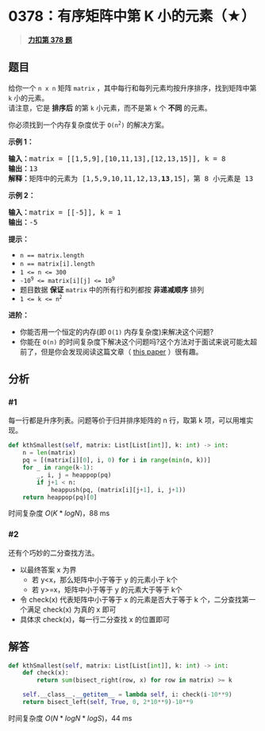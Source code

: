 # 0378：有序矩阵中第 K 小的元素（★）


> <u>**[力扣第 378 题](https://leetcode.cn/problems/kth-smallest-element-in-a-sorted-matrix/)**</u>

## 题目

<p>给你一个 <code>n x n</code><em> </em>矩阵 <code>matrix</code> ，其中每行和每列元素均按升序排序，找到矩阵中第 <code>k</code> 小的元素。<br />
请注意，它是 <strong>排序后</strong> 的第 <code>k</code> 小元素，而不是第 <code>k</code> 个 <strong>不同</strong> 的元素。</p>

<p>你必须找到一个内存复杂度优于 <code>O(n<sup>2</sup>)</code> 的解决方案。</p>



<p><strong>示例 1：</strong></p>

<pre>
<strong>输入：</strong>matrix = [[1,5,9],[10,11,13],[12,13,15]], k = 8
<strong>输出：</strong>13
<strong>解释：</strong>矩阵中的元素为 [1,5,9,10,11,12,13,<strong>13</strong>,15]，第 8 小元素是 13
</pre>

<p><strong>示例 2：</strong></p>

<pre>
<strong>输入：</strong>matrix = [[-5]], k = 1
<strong>输出：</strong>-5
</pre>



<p><strong>提示：</strong></p>

<ul>
<li><code>n == matrix.length</code></li>
<li><code>n == matrix[i].length</code></li>
<li><code>1 &lt;= n &lt;= 300</code></li>
<li><code>-10<sup>9</sup> &lt;= matrix[i][j] &lt;= 10<sup>9</sup></code></li>
<li>题目数据 <strong>保证</strong> <code>matrix</code> 中的所有行和列都按 <strong>非递减顺序</strong> 排列</li>
<li><code>1 &lt;= k &lt;= n<sup>2</sup></code></li>
</ul>



<p><strong>进阶：</strong></p>

<ul>
<li>你能否用一个恒定的内存(即 <code>O(1)</code> 内存复杂度)来解决这个问题?</li>
<li>你能在 <code>O(n)</code> 的时间复杂度下解决这个问题吗?这个方法对于面试来说可能太超前了，但是你会发现阅读这篇文章（ <a href="http://www.cse.yorku.ca/~andy/pubs/X+Y.pdf" target="_blank">this paper</a> ）很有趣。</li>
</ul>


## 分析

### #1

每一行都是升序列表。问题等价于归并排序矩阵的 n 行，取第 k 项，可以用堆实现。

```python
def kthSmallest(self, matrix: List[List[int]], k: int) -> int:
	n = len(matrix)
	pq = [(matrix[i][0], i, 0) for i in range(min(n, k))]
	for _ in range(k-1):
		_, i, j = heappop(pq)
		if j+1 < n:
			heappush(pq, (matrix[i][j+1], i, j+1))
	return heappop(pq)[0]
```
时间复杂度 $O(K*logN)$，88 ms

### #2

还有个巧妙的二分查找方法。
- 以最终答案 x 为界
	- 若 y<x，那么矩阵中小于等于 y 的元素小于 k个
	- 若 y>=x，矩阵中小于等于 y 的元素大于等于 k个
- 令 check(x) 代表矩阵中小于等于 x 的元素是否大于等于 k 个，二分查找第一个满足 check(x) 为真的 x 即可
- 具体求 check(x)，每一行二分查找 x 的位置即可

## 解答

```python
def kthSmallest(self, matrix: List[List[int]], k: int) -> int:
    def check(x):
        return sum(bisect_right(row, x) for row in matrix) >= k

    self.__class__.__getitem__ = lambda self, i: check(i-10**9)
    return bisect_left(self, True, 0, 2*10**9)-10**9
```
时间复杂度 $O(N * logN * logS)$，44 ms

